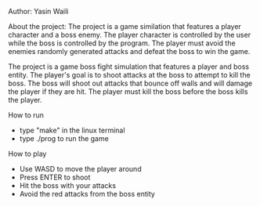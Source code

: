 Author: Yasin Waili

About the project:
The project is a game similation that features a player character and a boss enemy.
The player character is controlled by the user while the boss is controlled by the
program. The player must avoid the enemies randomly generated attacks and defeat
the boss to win the game.

The project is a game boss fight simulation that features a player and boss entity. The player's goal
is to shoot attacks at the boss to attempt to kill the boss. The boss will shoot out attacks that bounce
off walls and will damage the player if they are hit. The player must kill the boss before the boss kills
the player.

How to run
- type "make" in the linux terminal
- type ./prog to run the game

How to play
- Use WASD to move the player around
- Press ENTER to shoot
- Hit the boss with your attacks
- Avoid the red attacks from the boss entity



